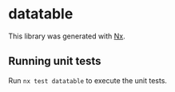 # datatable

This library was generated with [Nx](https://nx.dev).

## Running unit tests

Run `nx test datatable` to execute the unit tests.
